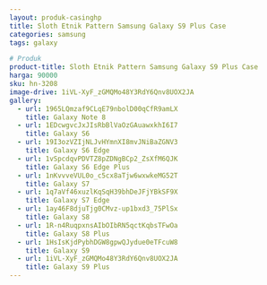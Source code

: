 ```yaml
---
layout: produk-casinghp
title: Sloth Etnik Pattern Samsung Galaxy S9 Plus Case
categories: samsung
tags: galaxy

# Produk
product-title: Sloth Etnik Pattern Samsung Galaxy S9 Plus Case
harga: 90000
sku: hn-3208
image-drive: 1iVL-XyF_zGMQMo48Y3RdY6Qnv8UOX2JA
gallery:
  - url: 1965LQmzaf9CLqE79nbolD00qCfR9amLX
    title: Galaxy Note 8
  - url: 1EDcwgvcJxJIsRbBlVaOzGAuawxkhI6I7
    title: Galaxy S6
  - url: 19I3ozVZIjNLJvHYmnXI8mvJNiBaZGNV3
    title: Galaxy S6 Edge
  - url: 1vSpcdqvPDVTZ8pZDNgBCp2_ZsXfM6QJK
    title: Galaxy S6 Edge Plus
  - url: 1nKvvveVUL0o_c5cx8aTjw6wxwkeMG52T
    title: Galaxy S7
  - url: 1q7aVf46xuzlKqSqH39bhDeJFjYBkSF9X
    title: Galaxy S7 Edge
  - url: 1ay46F8djuTjg0CMvz-up1bxd3_75PlSx
    title: Galaxy S8
  - url: 1R-n4RuqpxnsAIbOIbRN5qctKqbsTFwOa
    title: Galaxy S8 Plus
  - url: 1HsIsKjdPybhDGW8gpwQJydue0eTFcuW8
    title: Galaxy S9
  - url: 1iVL-XyF_zGMQMo48Y3RdY6Qnv8UOX2JA
    title: Galaxy S9 Plus
---
```

